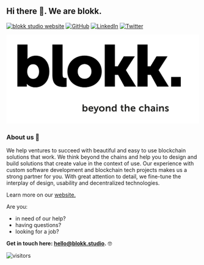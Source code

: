 ## Hi there 👋. We are blokk.

<p> 
    <a href="https://blokk.studio" target="_blank"><img alt="blokk studio website"
        src="https://img.shields.io/badge/website-2F3C51?style=for-the-badge&logo=Website&logoColor=white"/></a>
    <a href="https://github.com/blokk-studio" target="_blank"><img alt="GitHub"
        src="https://img.shields.io/badge/GitHub-100000?style=for-the-badge&logo=github&logoColor=white"/></a>
    <a href="https://www.linkedin.com/company/blokkstudio" target="_blank"><img alt="LinkedIn"
        src="https://img.shields.io/badge/linkedin-%230077B5.svg?&style=for-the-badge&logo=linkedin&logoColor=white"/></a>
    <a href="https://twitter.com/blokkstudio" target="_blank"><img alt="Twitter"
        src="https://img.shields.io/badge/Twitter-1DA1F2?style=for-the-badge&logo=twitter&logoColor=white"/></a>
</p>

![blokk_logo_black_claim](https://github.com/blokk-studio/.github/blob/main/profile/blokk%20-%20beyond%20the%20chains.png?raw=true)

### About us 🫡

We help ventures to succeed with beautiful and easy to use blockchain solutions that work. We think beyond the chains and help you to design and build solutions that create value in the context of use. Our experience with custom software development and blockchain tech projects makes us a strong partner for you. With great attention to detail, we fine-tune the interplay of design, usability and decentralized technologies.

Learn more on our [website.](https://blokk.studio/)


Are you:
* in need of our help?
* having questions?
* looking for a job?

**Get in touch here: [hello@blokk.studio](mailto:hello@blokk.studio).** 🤓

![visitors](https://visitor-badge.glitch.me/badge?page_id=blokk-studio.count_visitors)
